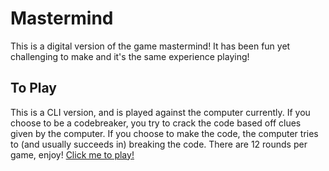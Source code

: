 # Mastermind

This is a digital version of the game mastermind! It has been fun yet challenging to make and it's the same experience playing!

## To Play

This is a CLI version, and is played against the computer currently. If you choose to be a codebreaker, you try to crack the code based off clues given by the computer. If you choose to make the code, the computer tries to (and usually succeeds in) breaking the code. There are 12 rounds per game, enjoy!
[Click me to play!]()
